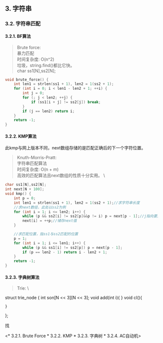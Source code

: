 ## 3. 字符串


### 3.2. 字符串匹配

#### 3.2.1. BF算法
> Brute force: \
> 暴力匹配 \
> 时间复杂度: O(n^2) \
> 垃圾，string.find()都比它快。 \
char ss1[N],ss2[N];
```cpp 
void brute_force() {
    int len1 = strlen(ss1 + 1), len2 = 1(ss2 + 1);
    for (int i = 0; i < len1 - len2 + 1; ++i) {
        int j = 0;
        for (; j < len2; ++j) {
            if (ss1[i + j] != ss2[j]) break;
        }
        if (j == len2) return i;
    }
    return -1;
}
```

#### 3.2.2. KMP算法
此kmp与网上版本不同，next数组存储的是匹配正确后的下一个字符位置。

> Knuth-Morris-Pratt: \
> 字符串匹配算法 \
> 时间复杂度: O(n + m) \
> 高效的匹配算法且next数组的性质十分实用。 \


```cpp
char ss1[N],ss2[N];
int next[N + 100];
void kmp() {    
    int p = 0;
    int len1 = strlen(ss1 + 1), len2 = 1(ss2 + 1);//求字符串长度
    //求next数组，此处以ss2为例
    for (int i = 1; i <= len2; i++) {
        while (p && ss2[i] != ss2[p]&&p != i) p = next[p - 1];//j指向要比较的字符
        next[i] = ++p;//储存next值
    }

    //求匹配位置，指ss1与ss2匹配的位置
    p = 1;
    for (int i = 1; i <= len1; i++) {
        while (p && ss1[i] != ss2[p]) p = next[p - 1];
        if (p == len2 - 1) return i - len2 + 1;
    }
    return -1;
}
```

#### 3.2.3. 字典树算法
> Trie: \
> 
struct trie_node {
    int son[N << 3][N << 3];
    void add(int i){
    }
    void cl(){

    }
};


找

<* 3.2.1. Brute Force
            * 3.2.2. KMP
            * 3.2.3. 字典树
            * 3.2.4. AC自动机>